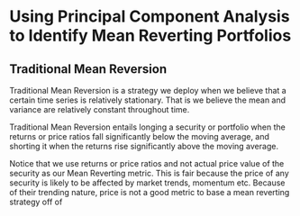 # Using Principal Component Analysis to Identify Mean Reverting Portfolios

## Traditional Mean Reversion

Traditional Mean Reversion is a strategy we deploy when we believe that a certain time series is relatively stationary. That is we believe the mean and variance are relatively constant throughout time.

Traditional Mean Reversion entails longing a security or portfolio when the returns or price ratios fall significantly below the moving average, and shorting it when the returns rise significantly above the moving average.


Notice that we use returns or price ratios and not actual price value of the security as our Mean Reverting metric. This is fair because the price of any security is likely to be affected by market trends, momentum etc. Because of their trending nature, price is not a good metric to base a mean reverting strategy off of
